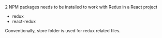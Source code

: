 2 NPM packages needs to be installed to work with Redux in a React project

- redux
- react-redux

Conventionally, store folder is used for redux related files.